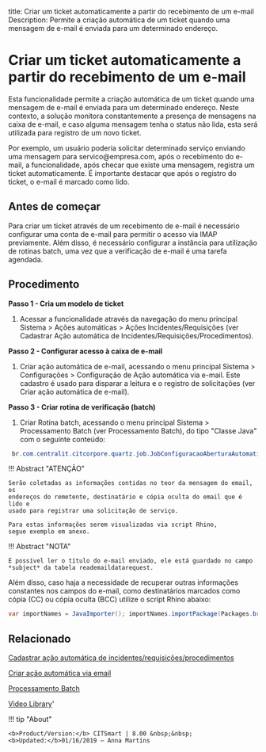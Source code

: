 title: Criar um ticket automaticamente a partir do recebimento de um e-mail
Description: Permite a criação automática de um ticket quando uma mensagem de e-mail é enviada para um determinado endereço.

# Criar um ticket automaticamente a partir do recebimento de um e-mail

Esta funcionalidade permite a criação automática de um ticket quando uma
mensagem de e-mail é enviada para um determinado endereço. Neste contexto, a
solução monitora constantemente a presença de mensagens na caixa de e-mail, e
caso alguma mensagem tenha o status não lida, esta será utilizada para registro
de um novo ticket.

Por exemplo, um usuário poderia solicitar determinado serviço enviando uma
mensagem para servico\@empresa.com, após o recebimento do e-mail, a
funcionalidade, após checar que existe uma mensagem, registra um ticket
automaticamente. É importante destacar que após o registro do ticket, o e-mail é
marcado como lido.

## Antes de começar

Para criar um ticket através de um recebimento de e-mail é necessário configurar
uma conta de e-mail para permitir o acesso via IMAP previamente. Além disso, é necessário configurar a instância para utilização de rotinas batch, uma vez que a verificação de e-mail é uma tarefa agendada.

Procedimento
----------

**Passo 1 - Cria um modelo de ticket**

1.  Acessar a funcionalidade através da navegação do menu principal Sistema \>
    Ações automáticas \> Ações Incidentes/Requisições (ver
    Cadastrar Ação automática de Incidentes/Requisições/Procedimentos).

**Passo 2 - Configurar acesso à caixa de e-mail**

1.  Criar ação automática de e-mail, acessando o menu principal Sistema \>
    Configurações \> Configuração de Ação automática via e-mail. Este cadastro é usado para disparar a leitura e o registro de solicitações (ver Criar ação automática de e-mail).

**Passo 3 - Criar rotina de verificação (batch)**

1.  Criar Rotina batch, acessando o menu principal Sistema \> Processamento
    Batch (ver Processamento Batch), do tipo "Classe Java" com o seguinte conteúdo:

```java
 br.com.centralit.citcorpore.quartz.job.JobConfiguracaoAberturaAutomaticaViaEmail
```


!!! Abstract "ATENÇÃO"

    Serão coletadas as informações contidas no teor da mensagem do email, os
    endereços do remetente, destinatário e cópia oculta do email que é lido e
    usado para registrar uma solicitação de serviço.

    Para estas informações serem visualizadas via script Rhino,
    segue exemplo em anexo.

!!! Abstract "NOTA"

    É possível ler o título do e-mail enviado, ele está guardado no campo *subject* da tabela reademaildatarequest.

Além disso, caso haja a necessidade de recuperar outras informações constantes nos campos do e-mail, como destinatários marcados como cópia (CC) ou cópia oculta (BCC) utilize o script Rhino abaixo:

```java
var importNames = JavaImporter(); importNames.importPackage(Packages.br.com.citframework.util); var print = java.lang.System.out; var readEmailDataDTO = serviceRequest.getReadEmailDataDTO(); if (readEmailDataDTO!=null){ print.println("Dados do E-mail de Origem: "); print.println("From: "); print.println(readEmailDataDTO.getMessageFrom()); print.println("To: "); print.println(readEmailDataDTO.getMessageTo()); print.println("CC (Carbon Copy): "); print.println(readEmailDataDTO.getMessageCC()); }
```

Relacionado
-------

[Cadastrar ação automática de incidentes/requisições/procedimentos](/pt-br/citsmart-platform-8/additional-features/automation-of-operation/configuration/register-automatic-actions-incident-request-procedure.html)

[Criar ação automática via email](/pt-br/citsmart-platform-8/platform-administration/configuring-automatic-actions/email-create-automatic-action-via-email.html)

[Processamento Batch](/pt-br/citsmart-platform-8/platform-administration/configuring-automatic-actions/batch-batch-processing.html)


<i class='fa fa-youtube-play  fa-2x' style='color:#97ce17;vertical-align: middle;'> </i> [Video Library](https://www.youtube.com/playlist?list=PLB5qK2uzf2RN9wA1DbVHEot2QD2gW8_jq)'


!!! tip "About"

    <b>Product/Version:</b> CITSmart | 8.00 &nbsp;&nbsp;
    <b>Updated:</b>01/16/2019 – Anna Martins

[1]:/pt-br/citsmart-platform-8/processes/tickets/images/rotina-verificar-email.docx

[2]:/pt-br/citsmart-platform-8/processes/tickets/images/script-rhino-dados-email.rtf
